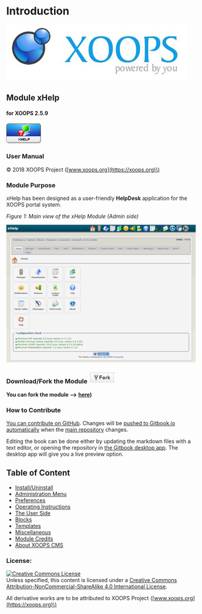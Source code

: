 # Introduction

![logoXoops.jpg](.gitbook/assets/logoxoops.jpg)

## Module xHelp

#### for XOOPS 2.5.9

![logoModule.png](.gitbook/assets/logomodule.png)

### User Manual

© 2018 XOOPS Project \([www.xoops.org](https://xoops.org)\)

### Module Purpose

xHelp has been designed as a user-friendly **HelpDesk** application for the XOOPS portal system.

 _Figure 1: Main view of the xHelp Module \(Admin side\)_

![image001.png](.gitbook/assets/image001.png)

### Download/Fork the Module ![](.gitbook/assets/forkit.png)

**You can fork the module --&gt;** [**here**](https://github.com/XoopsModules25x/xhelp)**\)**

### How to Contribute

[You can contribute on GitHub](https://github.com/XoopsDocs/xhelp-tutorial). Changes will be [pushed to Gitbook.io automatically](https://www.gitbook.com/book/xoops/xhelp-tutorial/activity) when the [main repository](https://github.com/XoopsDocs/xhelp-tutorial) changes.

Editing the book can be done either by updating the markdown files with a text editor, or opening the repository in [the Gitbook desktop app](https://github.com/GitbookIO/editor/blob/master/README.md). The desktop app will give you a live preview option.

## Table of Content

* [Install/Uninstall](install-uninstall.md)
* [Administration Menu](administration-menu.md)
* [Preferences](preferences.md)
* [Operating Instructions](operating-instructions.md)
* [The User Side](the-user-side.md)
* [Blocks](blocks.md)
* [Templates](templates.md)
* [Miscellaneous](technical-information-and-workflows.md) 
* [Module Credits](module-credits.md)
* [About XOOPS CMS](about-xoops-cms.md)

### License:

[![Creative Commons License](https://i.creativecommons.org/l/by-nc-sa/4.0/88x31.png)](http://creativecommons.org/licenses/by-nc-sa/4.0/)  
Unless specified, this content is licensed under a [Creative Commons Attribution-NonCommercial-ShareAlike 4.0 International License](http://creativecommons.org/licenses/by-nc-sa/4.0/).

All derivative works are to be attributed to XOOPS Project \([www.xoops.org](https://xoops.org)\)

